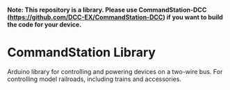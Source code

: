 #### Note: This repository is a library. Please use CommandStation-DCC (https://github.com/DCC-EX/CommandStation-DCC) if you want to build the code for your device.

# CommandStation Library
Arduino library for controlling and powering devices on a two-wire bus. For controlling model railroads, including trains and accessories.
